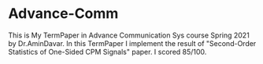 # Advance-Comm

This is My TermPaper in Advance Communication Sys course Spring 2021 by Dr.AminDavar. In this TermPaper I implement the result of "Second-Order Statistics of One-Sided CPM Signals" paper. I scored 85/100. 
